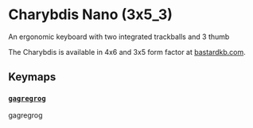 # Charybdis Nano (3x5_3)

An ergonomic keyboard with two integrated trackballs and 3 thumb 

The Charybdis is available in 4x6 and 3x5 form factor at [bastardkb.com](https://bastardkb.com).

## Keymaps

### [`gagregrog`](keymaps/gagregrog)

gagregrog
